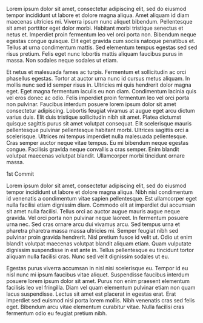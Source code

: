 Lorem ipsum dolor sit amet, consectetur adipiscing elit, sed do eiusmod tempor incididunt ut labore et dolore magna aliqua. Amet aliquam id diam maecenas ultricies mi. Viverra ipsum nunc aliquet bibendum. Pellentesque sit amet porttitor eget dolor morbi. Habitant morbi tristique senectus et netus et. Imperdiet proin fermentum leo vel orci porta non. Bibendum neque egestas congue quisque. Elit eget gravida cum sociis natoque penatibus et. Tellus at urna condimentum mattis. Sed elementum tempus egestas sed sed risus pretium. Felis eget nunc lobortis mattis aliquam faucibus purus in massa. Non sodales neque sodales ut etiam.

Et netus et malesuada fames ac turpis. Fermentum et sollicitudin ac orci phasellus egestas. Tortor at auctor urna nunc id cursus metus aliquam. In mollis nunc sed id semper risus in. Ultricies mi quis hendrerit dolor magna eget. Eget magna fermentum iaculis eu non diam. Condimentum lacinia quis vel eros donec ac odio. Felis imperdiet proin fermentum leo vel orci porta non pulvinar. Faucibus interdum posuere lorem ipsum dolor sit amet consectetur adipiscing. Lobortis feugiat vivamus at augue eget arcu dictum varius duis. Elit duis tristique sollicitudin nibh sit amet. Platea dictumst quisque sagittis purus sit amet volutpat consequat. Elit scelerisque mauris pellentesque pulvinar pellentesque habitant morbi. Ultrices sagittis orci a scelerisque. Ultrices mi tempus imperdiet nulla malesuada pellentesque. Cras semper auctor neque vitae tempus. Eu mi bibendum neque egestas congue. Facilisis gravida neque convallis a cras semper. Enim blandit volutpat maecenas volutpat blandit. Ullamcorper morbi tincidunt ornare massa.

1st Commit 

Lorem ipsum dolor sit amet, consectetur adipiscing elit, sed do eiusmod tempor incididunt ut labore et dolore magna aliqua. Nibh nisl condimentum id venenatis a condimentum vitae sapien pellentesque. Est ullamcorper eget nulla facilisi etiam dignissim diam. Commodo elit at imperdiet dui accumsan sit amet nulla facilisi. Tellus orci ac auctor augue mauris augue neque gravida. Vel orci porta non pulvinar neque laoreet. In fermentum posuere urna nec. Sed cras ornare arcu dui vivamus arcu. Sed tempus urna et pharetra pharetra massa massa ultricies mi. Semper feugiat nibh sed pulvinar proin gravida hendrerit. Nisl pretium fusce id velit ut. Odio ut enim blandit volutpat maecenas volutpat blandit aliquam etiam. Quam vulputate dignissim suspendisse in est ante in. Tellus pellentesque eu tincidunt tortor aliquam nulla facilisi cras. Nunc sed velit dignissim sodales ut eu.

Egestas purus viverra accumsan in nisl nisi scelerisque eu. Tempor id eu nisl nunc mi ipsum faucibus vitae aliquet. Suspendisse faucibus interdum posuere lorem ipsum dolor sit amet. Purus non enim praesent elementum facilisis leo vel fringilla. Diam vel quam elementum pulvinar etiam non quam lacus suspendisse. Lectus sit amet est placerat in egestas erat. Erat imperdiet sed euismod nisi porta lorem mollis. Nibh venenatis cras sed felis eget. Bibendum arcu vitae elementum curabitur vitae. Nulla facilisi cras fermentum odio eu feugiat pretium nibh.
